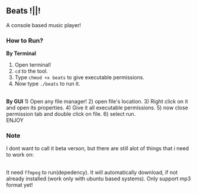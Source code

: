 ## Beats !||!
A console based music player!
<br>

### How to Run?
<b>By Terminal</b>
1) Open terminal!
2) `cd` to the tool.
3) Type `chmod +x beats` to give executable permissions.
4) Now type `./beats` to run it.
<br>
<b>By GUI</b>
1) Open any file manager!
2) open file's location.
3) Right click on it and open its properties.
4) Give it all executable permissions.
5) now close permission tab and double click on file.
6) select run.

<br>
ENJOY

### Note
I dont want to call it beta verson, but there are still alot of things that i need to work on: <br><br>

It need `ffmpeg` to run(depedency). It will automatically download, if not already installed (work only with ubuntu based systems).
Only support mp3 format yet!
